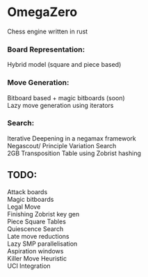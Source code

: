 # OmegaZero
Chess engine written in rust

### Board Representation:
Hybrid model (square and piece based)

### Move Generation:
Bitboard based  + magic bitboards (soon)  
Lazy move generation using iterators

### Search:
Iterative Deepening in a negamax framework  
Negascout/ Principle Variation Search  
2GB Transposition Table using Zobrist hashing  


## TODO:
Attack boards  
Magic bitboards  
Legal Move  
Finishing Zobrist key gen  
Piece Square Tables  
Quiescence Search  
Late move reductions  
Lazy SMP parallelisation  
Aspiration windows  
Killer Move Heuristic  
UCI Integration  
